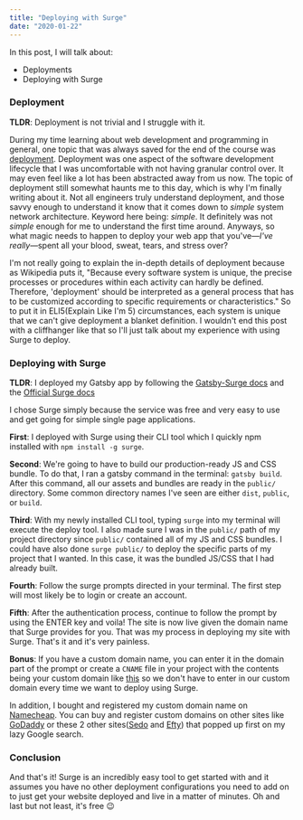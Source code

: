 ```yaml
---
title: "Deploying with Surge"
date: "2020-01-22"
---
```


In this post, I will talk about:

* Deployments
* Deploying with Surge

### Deployment

__TLDR__: Deployment is not trivial and I struggle with it.

During my time learning about web development and programming in general, one topic that was always saved for the end of the course was [deployment](https://en.wikipedia.org/wiki/Software_deployment). Deployment was one aspect of the software development lifecycle that I was uncomfortable with not having granular control over. It may even feel like a lot has been abstracted away from us now. The topic of deployment still somewhat haunts me to this day, which is why I'm finally writing about it. Not all engineers truly understand deployment, and those savvy enough to understand it know that it comes down to _simple_ system network architecture. Keyword here being: _simple_. It definitely was not _simple_ enough for me to understand the first time around.
Anyways, so what magic needs to happen to deploy your web app that you've—_I've really_—spent all your blood, sweat, tears, and stress over?

I'm not really going to explain the in-depth details of deployment because as Wikipedia puts it, "Because every software system is unique, the precise processes or procedures within each activity can hardly be defined. Therefore, 'deployment' should be interpreted as a general process that has to be customized according to specific requirements or characteristics." So to put it in ELI5(Explain Like I'm 5) circumstances, each system is unique that we can't give deployment a blanket definition. I wouldn't end this post with a cliffhanger like that so I'll just talk about my experience with using Surge to deploy.

### Deploying with Surge

__TLDR__: I deployed my Gatsby app by following the [Gatsby-Surge docs](https://www.gatsbyjs.org/docs/deploying-to-surge/) and the [Official Surge docs](https://surge.sh/)

I chose Surge simply because the service was free and very easy to use and get going for simple single page applications.

__First__: I deployed with Surge using their CLI tool which I quickly npm installed with `npm install -g surge`.

__Second__: We're going to have to build our production-ready JS and CSS bundle. To do that, I ran a gatsby command in the terminal: `gatsby build`. After this command, all our assets and bundles are ready in the `public/` directory. Some common directory names I've seen are either `dist`, `public`, or `build`.

__Third__: With my newly installed CLI tool, typing `surge` into my terminal will execute the deploy tool. I also made sure I was in the `public/` path of my project directory since `public/` contained all of my JS and CSS bundles. I could have also done `surge public/` to deploy the specific parts of my project that I wanted. In this case, it was the bundled JS/CSS that I had already built.

__Fourth__: Follow the surge prompts directed in your terminal. The first step will most likely be to login or create an account.

__Fifth__: After the authentication process, continue to follow the prompt by using the ENTER key and voila! The site is now live given the domain name that Surge provides for you. That was my process in deploying my site with Surge. That's it and it's very painless.

__Bonus__: If you have a custom domain name, you can enter it in the domain part of the prompt or create a `CNAME` file in your project with the contents being your custom domain like [this](https://github.com/klammm/all-things-random/blob/master/CNAME) so we don't have to enter in our custom domain every time we want to deploy using Surge.

In addition, I bought and registered my custom domain name on [Namecheap](https://www.namecheap.com/). You can buy and register custom domains on other sites like [GoDaddy](https://www.godaddy.com/) or these 2 other sites([Sedo](https://sedo.com/us/) and [Efty](https://www.efty.com/)) that popped up first on my lazy Google search.

### Conclusion

And that's it! Surge is an incredibly easy tool to get started with and it assumes you have no other deployment configurations you need to add on to just get your website deployed and live in a matter of minutes. Oh and last but not least, it's free 😉
